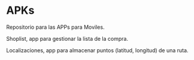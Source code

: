 # APKs
Repositorio para las APPs para Moviles.

Shoplist, app para gestionar la lista de la compra.

Localizaciones, app para almacenar puntos (latitud, longitud) de una ruta.
